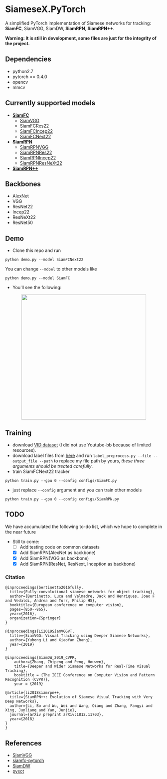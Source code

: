 # SiameseX.PyTorch
A simplified PyTorch implementation of Siamese networks for tracking: **SiamFC**, SiamVGG, SiamDW, **SiamRPN**, **SiamRPN++**. 

**Warning:  It is still in development, some files are just for the integrity of the project.**

## Dependencies
- python2.7
- pytorch == 0.4.0
- opencv
- mmcv

## Currently supported models
- [**SiamFC**](https://arxiv.org/abs/1606.09549)
  - [SiamVGG](https://arxiv.org/abs/1902.02804)
  - [SiamFCRes22](https://arxiv.org/abs/1901.01660)
  - [SiamFCIncep22](https://arxiv.org/abs/1901.01660)
  - [SiamFCNext22](https://arxiv.org/abs/1901.01660)
- [**SiamRPN**](http://openaccess.thecvf.com/content_cvpr_2018/papers/Li_High_Performance_Visual_CVPR_2018_paper.pdf)
  - [SiamRPNVGG](https://github.com/leeyeehoo/SiamRPN-VGG)
  - [SiamRPNRes22](https://arxiv.org/abs/1901.01660)
  - [SiamRPNIncep22](https://arxiv.org/abs/1901.01660)
  - [SiamRPNResNeXt22](https://arxiv.org/abs/1901.01660)
- [**SiamRPN++**](https://arxiv.org/abs/1812.11703)


## Backbones
- AlexNet
- VGG
- ResNet22
- Incep22
- ResNeXt22
- ResNet50

## Demo
- Clone this repo and run
```
python demo.py --model SiamFCNext22
```

You can change `--mdoel` to other models like
```
python demo.py --model SiamFC
```

- You'll see the following:
<div align="center">
  <img src="data/bag.gif" width="400px" />
</div>

## Training

- download [VID dataset](http://bvisionweb1.cs.unc.edu/ilsvrc2015/download-videos-3j16.php) (I did not use Youtube-bb because of limited resources).
- download label files from [here](https://drive.google.com/open?id=13aC_2stCEU0VoiIpp6wgudenUSVye74b) and run `label_preprocess.py --file --output_file --path` to replace my file path by yours,  *these three arguments should be treated carefully*.
- train SiamFCNext22 tracker
```
python train.py --gpu 0 --config configs/SiamFC.py
```
- just replace `--config` argument and you can train other models
```
python train.py --gpu 0 --config configs/SiamRPN.py
```

## TODO
We have accumulated the following to-do list, which we hope to complete in the near future
- Still to come:
  - [ ] Add testing code on common datasets
  - [x] Add SiamRPN(AlexNet as backbone)
  - [x] Add SiamRPN(VGG as backbone)
  - [x] Add SiamRPN(ResNet, ResNext, Inception as backbone)

### Citation 

```
@inproceedings{bertinetto2016fully,
  title={Fully-convolutional siamese networks for object tracking},
  author={Bertinetto, Luca and Valmadre, Jack and Henriques, Joao F and Vedaldi, Andrea and Torr, Philip HS},
  booktitle={European conference on computer vision},
  pages={850--865},
  year={2016},
  organization={Springer}
}

@inproceedings{Li2019SiamVGGVT,
  title={SiamVGG: Visual Tracking using Deeper Siamese Networks},
  author={Yuhong Li and Xiaofan Zhang},
  year={2019}
}

@inproceedings{SiamDW_2019_CVPR,
    author={Zhang, Zhipeng and Peng, Houwen},
    title={Deeper and Wider Siamese Networks for Real-Time Visual Tracking},
    booktitle = {The IEEE Conference on Computer Vision and Pattern Recognition (CVPR)},
    year = {2019}

@article{li2018siamrpn++,
  title={SiamRPN++: Evolution of Siamese Visual Tracking with Very Deep Networks},
  author={Li, Bo and Wu, Wei and Wang, Qiang and Zhang, Fangyi and Xing, Junliang and Yan, Junjie},
  journal={arXiv preprint arXiv:1812.11703},
  year={2018}
}
}
```
## References
- [SiamVGG](https://github.com/leeyeehoo/SiamVGG)
- [siamfc-pytorch](https://github.com/huanglianghua/siamfc-pytorch)
- [SiamDW](https://github.com/researchmm/SiamDW)
- [pysot](https://github.com/STVIR/pysot)













